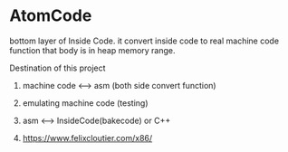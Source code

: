 # AtomCode
bottom layer of Inside Code. it convert inside code to real machine code function that body is in heap memory range.

Destination of this project
1. machine code <--> asm (both side convert function)
2. emulating machine code (testing)
3. asm <--> InsideCode(bakecode) or C++

4. https://www.felixcloutier.com/x86/
